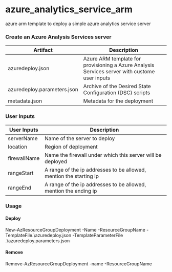 # azure_analytics_service_arm
azure arm template to deploy a simple azure analytics service server

### Create an Azure Analysis Services server

| Artifact | Description |
| ------ | ------ |
| azuredeploy.json | Azure ARM template for provisioning a Azure Analysis Services server with custome user inputs |
| azuredeploy.parameters.json | Archive of the Desired State Configuration (DSC) scripts |
| metadata.json | Metadata for the deployment |

### User Inputs

| User Inputs | Description |
| ------ | ------ |
|serverName|Name of the server to deploy|
|location|Region of deployment|
|firewallName|Name the firewall under which this server will be deployed|
|rangeStart|A range of the ip addresses to be allowed, mention the starting ip|
|rangeEnd|A range of the ip addresses to be allowed, mention the ending ip|


### Usage
#### Deploy
New-AzResourceGroupDeployment -Name <name of your deployment> -ResourceGroupName <resourcegroupname> -TemplateFile.\azuredeploy.json -TemplateParameterFile .\azuredeploy.parameters.json

#### Remove
Remove-AzResourceGroupDeployment -name <name of your deployment> -ResourceGroupName <resourcegroupname>
